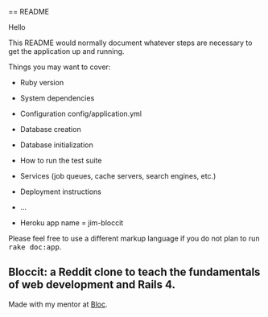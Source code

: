 == README

Hello

This README would normally document whatever steps are necessary to get the
application up and running.

Things you may want to cover:

* Ruby version

* System dependencies

* Configuration
  config/application.yml

* Database creation

* Database initialization

* How to run the test suite

* Services (job queues, cache servers, search engines, etc.)

* Deployment instructions

* ...

* Heroku app name = jim-bloccit

Please feel free to use a different markup language if you do not plan to run
<tt>rake doc:app</tt>.

## Bloccit: a Reddit clone to teach the fundamentals of web development and Rails 4.

Made with my mentor at [Bloc](http://bloc.io).